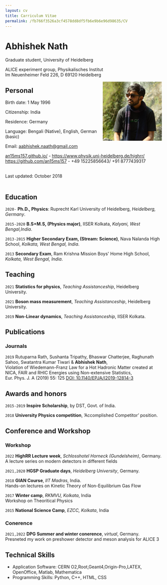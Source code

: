 ```yaml
---
layout: cv
title: Carriculum Vitae
permalink: /fb766f3526a3cf4578dd8df5fb6e9b6e96d98635/CV
---
```


# Abhishek Nath
Graduate student, University of Heidelberg

ALICE experiment group, Physikalisches Institut<br/>
Im Neuenheimer Feld 226, D 69120 Heidelberg<br/>

<img style="float: right; height: 190px;" src="/assets/img/dp.jpg">

## Personal


Birth date: 1 May 1996

Citizenship: India

Residence: Germany 

Language: Bengali (Native), English, German (basic)

<a>Email: aabhishek.naath@gmail.com</a>  <br/>

<div id="webaddress">
  <a href="an15ms157.github.io/"><i class="fas fa-home"></i> an15ms157.github.io/</a> - 
  <a href="https://www.physik.uni-heidelberg.de/highrr/"><i class="fas fa-users"></i> https://www.physik.uni-heidelberg.de/highrr/</a><br/>
  <a href="https://github.com/an15ms157"><i class="fab fa-github"></i> https://github.com/an15ms157</a> - 
  <a>                                    <i class="fab fa-mobile"></i> +49 15225856643/ +91 8777439317 </a>
</div>


<br/>Last updated: October 2018<br/><br/>

## Education

`2020-`
**Ph.D., Physics**: Ruprecht Karl University of Heidelberg, *Heidelberg, Germany*.

`2015-2020`
**B.S+M.S, (Physics major)**, IISER Kolkata, *Kalyani, West Bengal,India*.

`2013-2015`
**Higher Secondary Exam, (Stream: Science)**, Nava Nalanda High School, *Kolkata, West Bengal, India*.

`2013`
**Secondary Exam**, Ram Krishna Mission Boys' Home High School, *Kolkata, West Bengal, India*.




## Teaching

`2021`
**Statistics for physics**, *Teaching Assistanceship*, Heidelberg University.

`2021`
**Boson mass measurement**, *Teaching Assistanceship*, Heidelberg University.

`2019`
**Non-Linear dynamics**, *Teaching Assistanceship*, IISER Kolkata.


## Publications

### Journals

`2019`
Rutuparna Rath, Sushanta Tripathy, Bhaswar Chatterjee, Raghunath Sahoo, Swatantra Kumar Tiwari & **Abhishek Nath**,<br/> 
Violation of Wiedemann-Franz Law for a Hot Hadronic Matter created at NICA, FAIR and RHIC Energies using Non-extensive Statistics,<br/>
Eur. Phys. J. A (2019) 55: 125 [DOI: 10.1140/EPJA/I2019-12814-3](https://link.springer.com/article/10.1140/epja/i2019-12814-3)


## Awards and honors

`2015-2019`
**Inspire Scholarship**, by DST, Govt. of India.

`2018`
**University Physics competition**, ’Accomplished Competitor’ position.


## Conference and Workshop

### Workshop

`2022`
**HighRR Lecture week**, *Schlosshotel Horneck (Gundelsheim)*, Germany.<br/>
A lecture series on modern detectors in different fields

`2021,2020`
**HGSP Graduate days**, *Heidelberg University*, Germany.<br/>

`2018`
**GIAN Course**, *IIT Madras*, India.<br/>
Hands-on lectures on Kinetic Theory of Non-Equilibrium Gas Flow


`2017`
**Winter camp**, *RKMVU, Kolkata*, India<br/>
Workshop on Theoritical Physics

`2015`
**National Science Camp**, *EZCC, Kolkata*, India<br/>


### Conerence

`2021,2022`
**DPG Summer and winter conerence**, *virtual*, Germany.<br/>
Presneted my work on preshower detector and meson analysis for ALICE 3

## Technical Skills

*   Application Software: CERN O2,Root,Geant4,Origin-Pro,LATEX, OpenOffice, Matlab, Mathematica
*   Programming Skills: Python, C++, HTML, CSS



















































